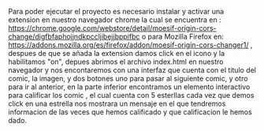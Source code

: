 Para poder ejecutar el proyecto es necesario instalar y activar una extension en nuestro navegador chrome la cual se encuentra 
en : https://chrome.google.com/webstore/detail/moesif-origin-cors-change/digfbfaphojjndkpccljibejjbppifbc o para Mozilla Firefox en: https://addons.mozilla.org/es/firefox/addon/moesif-origin-cors-changer1/ , 
despues de que se añada la extension damos click en el icono  y la habilitamos "on", depues  abrimos el archivo index.html en nuestro navegador y nos encontaremos con una interfaz 
que cuenta con el titulo del comic, la imagen, y dos botones uno para pasar al siguiente comic, y otro para ir al anterior, en la parte inferior encontramos un elemento interactivo
para calificar los comic , el cual cuenta con 5 esterllas cada vez que demos click en una estrella nos mostrara un mensaje en el que tendremos informacion de las veces que 
hemos calificado y que calificacion le hemos dado. 
